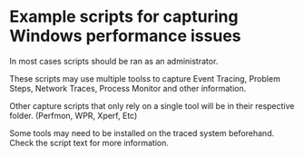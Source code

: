 # Example scripts for capturing Windows performance issues

In most cases scripts should be ran as an administrator.

These scripts may use multiple toolss to capture Event Tracing, Problem Steps, Network Traces, Process Monitor and other information.

Other capture scripts that only rely on a single tool will be in their respective folder. (Perfmon, WPR, Xperf, Etc)

Some tools may need to be installed on the traced system beforehand. Check the script text for more information.
